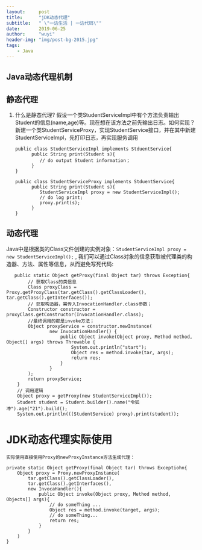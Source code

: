 ```yaml
---
layout:     post
title:      "jDK动态代理"
subtitle:   " \"一边生活 | 一边代码\""
date:       2019-06-25
author:     "wuyi"
header-img: "img/post-bg-2015.jpg"
tags:
    - Java
---
```





## Java动态代理机制

## 静态代理
1. 什么是静态代理?
   假设一个类StudentServiceImpl中有个方法负责输出Student的信息(name,age)等。现在想在该方法之前先输出日志。如何实现？   
   新建一个类StudentServiceProxy，实现StudentService接口，并在其中新建StudentServiceImpl，先打印日志，再实现服务调用
      
       public class StudentServiceImpl implements StduentService{
             public String print(Student s){
                // do output Student information；
             }            
       }
       
       public class StudentServiceProxy implements StduentService{
             public String print(Student s){
                StudentServiceImpl proxy = new StudentServiceImpl();
                // do log print;
                proxy.print(s);
             } 
       }
         
## 动态代理      
   Java中是根据类的Class文件创建的实例对象：`StudentServiceImpl proxy = new StudentServiceImpl();` ,
    我们可以通过Class对象的信息获取被代理类的构造器、方法、属性等信息，从而避免写死代码:      
   
       public static Object getProxy(final Object tar) throws Exception{
            // 获取Class的类信息
            Class proxyClass = Proxy.getProxyClass(tar.getClass().getClassLoader(), tar.getClass().getInterfaces());
            // 获取构造器，需传入InvocationHandler.class参数；
            Constructor constructor = proxyClass.getConstructor(InvocationHandler.class);
            //最终调用的都是invoke方法；
            Object proxyService = constructor.newInstance(
                    new InvocationHandler() {
                        public Object invoke(Object proxy, Method method, Object[] args) throws Throwable {
                            System.out.println("start");
                            Object res = method.invoke(tar, args);
                            return res;
                        }
                    }
            );
            return proxyService;
        }
        // 调用逻辑
        Object proxy = getProxy(new StudentServiceImpl());
        Student student = Student.builder().name("令狐冲").age("21").build();
        System.out.println(((StudentService) proxy).print(student));
  
 # JDK动态代理实际使用

    实际使用直接使用Proxy的newProxyInstance方法生成代理：
    
    private static Object getProxy(final Object tar) throws Exceptiohn{    
        Object proxy = Proxy.newProxyInstance(
            tar.getClass().getClassLoader(),
            tar.getClass().getInterfaces(),
            new InvocaHandler(){
                public Object invoke(Object proxy, Method method, Objects[] args){
                    // do someThing ...
                    Object res = method.invoke(target, args);
                    // do someThing...
                    return res;
                }
            }
        )       
    }

